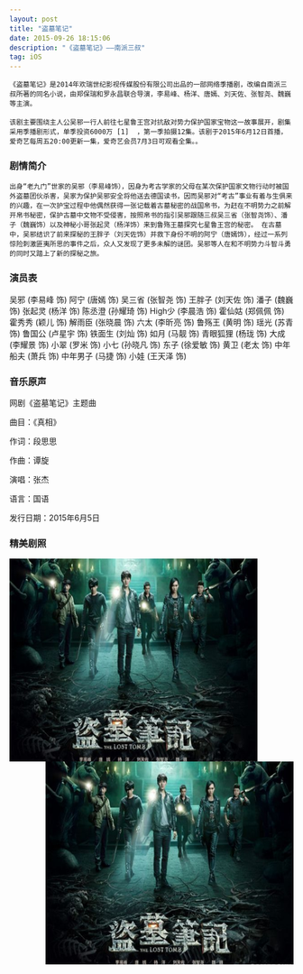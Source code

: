 ```yaml
---
layout: post
title: "盗墓笔记"
date: 2015-09-26 18:15:06 
description: "《盗墓笔记》——南派三叔"
tag: iOS
---
```



    《盗墓笔记》是2014年欢瑞世纪影视传媒股份有限公司出品的一部网络季播剧，改编自南派三叔所著的同名小说，由郑保瑞和罗永昌联合导演，李易峰、杨洋、唐嫣、刘天佐、张智尧、魏巍等主演。

    该剧主要围绕主人公吴邪一行人前往七星鲁王宫对抗敌对势力保护国家宝物这一故事展开，剧集采用季播剧形式，单季投资6000万 [1]  ，第一季拍摄12集。该剧于2015年6月12日首播，爱奇艺每周五20:00更新一集，爱奇艺会员7月3日可观看全集。。
     

### 剧情简介

    出身“老九门”世家的吴邪（李易峰饰），因身为考古学家的父母在某次保护国家文物行动时被国外盗墓团伙杀害，吴家为保护吴邪安全将他送去德国读书，因而吴邪对“考古”事业有着与生俱来的兴趣，在一次护宝过程中他偶然获得一张记载着古墓秘密的战国帛书，为赶在不明势力之前解开帛书秘密，保护古墓中文物不受侵害，按照帛书的指引吴邪跟随三叔吴三省（张智尧饰）、潘子（魏巍饰）以及神秘小哥张起灵（杨洋饰）来到鲁殇王墓探究七星鲁王宫的秘密。 在古墓中，吴邪结识了前来探秘的王胖子（刘天佐饰）并救下身份不明的阿宁（唐嫣饰），经过一系列惊险刺激匪夷所思的事件之后，众人又发现了更多未解的谜团。吴邪等人在和不明势力斗智斗勇的同时又踏上了新的探秘之旅。
 ### 演员表
吴邪 (李易峰 饰) 阿宁 (唐嫣 饰) 吴三省 (张智尧 饰) 王胖子 (刘天佐 饰) 潘子 (魏巍 饰) 张起灵 (杨洋 饰) 陈丞澄 (孙耀琦 饰) High少 (李晨浩 饰) 霍仙姑 (郑佩佩 饰) 霍秀秀 (颖儿 饰) 解雨臣 (张晓晨 饰) 六太 (李昕亮 饰) 鲁殇王 (黄明 饰) 瑶光 (苏青 饰) 鲁国公 (卢星宇 饰) 铁面生 (刘灿 饰) 如月 (马靓 饰) 青眼狐狸 (杨珑 饰) 大成 (李耀景 饰) 小翠 (罗米 饰) 小七 (孙晓凡 饰) 东子 (徐爱敏 饰) 黄卫 (老太 饰) 中年船夫 (萧兵 饰) 中年男子 (马捷 饰) 小娃 (王天泽 饰)
### 音乐原声
网剧《盗墓笔记》主题曲

曲目：《真相》

作词：段思思

作曲：谭旋

演唱：张杰

语言：国语

发行日期：2015年6月5日



### 精美剧照
<img src="/images/4.jpg"  width="440" height="360"  align="left"/>
<img src="/images/4.jpg"  width="440" height="360"  align="right"/>







